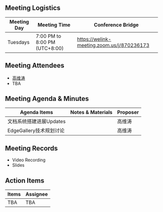 ## Meeting Logistics

| Meeting Day  |  Meeting Time  | Conference Bridge  |
|---|---|---|
| Tuesdays  | 7:00 PM to 8:00 PM (UTC+8:00)   |  https://welink-meeting.zoom.us/j/870236173  |


## Meeting Attendees
- [高维涛](https://gitee.com/Gao_Victor)
- TBA

## Meeting Agenda & Minutes
|  Agenda Items  |  Notes & Materials   |  Proposer |
|---|---|---|
|  文档系统搭建进展Updates   |    | 高维涛 |
|  EdgeGallery技术规划讨论   |     | 高维涛 |


## Meeting Records
- Video Recording
- Slides


## Action Items
|  Items | Assignee   |
|---|---|
| TBA  | TBA |
